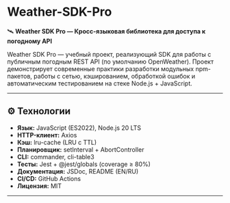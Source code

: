# Weather-SDK-Pro

🛰️ **Weather SDK Pro — Кросс-языковая библиотека для доступа к погодному API**

Weather SDK Pro — учебный проект, реализующий SDK для работы с публичным погодным REST API (по умолчанию OpenWeather). Проект демонстрирует современные практики разработки модульных npm-пакетов, работы с сетью, кэшированием, обработкой ошибок и автоматическим тестированием на стеке Node.js + JavaScript.

---

## ⚙️ Технологии

- **Язык:** JavaScript (ES2022), Node.js 20 LTS
- **HTTP-клиент:** Axios
- **Кэш:** lru-cache (LRU с TTL)
- **Планировщик:** setInterval + AbortController
- **CLI:** commander, cli-table3
- **Тесты:** Jest + @jest/globals (coverage ≥ 80%)
- **Документация:** JSDoc, README (EN/RU)
- **CI/CD:** GitHub Actions
- **Лицензия:** MIT

---
